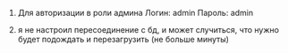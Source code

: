 1. Для авторизации в роли админа
   Логин: admin
   Пароль: admin

2. я не настроил пересоединение с бд, и может случиться, что нужно будет подождать и перезагрузить (не больше минуты)
